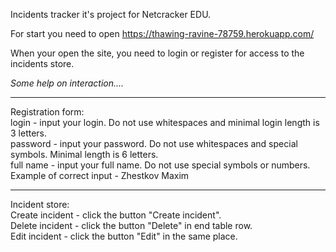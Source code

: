 Incidents tracker it's project for Netcracker EDU.

For start you need to open https://thawing-ravine-78759.herokuapp.com/

When your open the site, you need to login or register for access to the incidents store.

<i> Some help on interaction.... </i>

<hr> 
Registration form: <br>
login - input your login. Do not use whitespaces and minimal login length is 3 letters. <br>
password - input your password. Do not use whitespaces and special symbols. Minimal length is 6 letters. <br>
full name - input your full name. Do not use special symbols or numbers. Example of correct input - Zhestkov Maxim
<hr> 
Incident store: <br>
Create incident - click the button "Create incident". <br>
Delete incident - click the button "Delete" in end table row. <br>
Edit incident - click the button "Edit" in the same place. <br>
